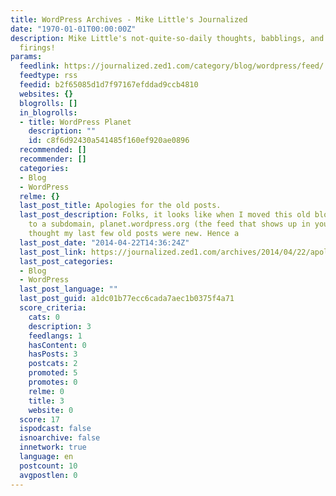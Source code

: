 ```yaml
---
title: WordPress Archives - Mike Little's Journalized
date: "1970-01-01T00:00:00Z"
description: Mike Little's not-quite-so-daily thoughts, babblings, and random synapse
  firings!
params:
  feedlink: https://journalized.zed1.com/category/blog/wordpress/feed/
  feedtype: rss
  feedid: b2f65085d1d7f97167efddad9ccb4810
  websites: {}
  blogrolls: []
  in_blogrolls:
  - title: WordPress Planet
    description: ""
    id: c8f6d92430a541485f160ef920ae0896
  recommended: []
  recommender: []
  categories:
  - Blog
  - WordPress
  relme: {}
  last_post_title: Apologies for the old posts.
  last_post_description: Folks, it looks like when I moved this old blog from a subdirectory
    to a subdomain, planet.wordpress.org (the feed that shows up in your dashboard)
    thought my last few old posts were new. Hence a
  last_post_date: "2014-04-22T14:36:24Z"
  last_post_link: https://journalized.zed1.com/archives/2014/04/22/apologies-for-the-old-posts/
  last_post_categories:
  - Blog
  - WordPress
  last_post_language: ""
  last_post_guid: a1dc01b77ecc6cada7aec1b0375f4a71
  score_criteria:
    cats: 0
    description: 3
    feedlangs: 1
    hasContent: 0
    hasPosts: 3
    postcats: 2
    promoted: 5
    promotes: 0
    relme: 0
    title: 3
    website: 0
  score: 17
  ispodcast: false
  isnoarchive: false
  innetwork: true
  language: en
  postcount: 10
  avgpostlen: 0
---
```

